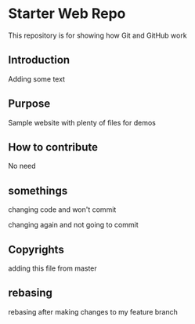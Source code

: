 # Starter Web Repo

This repository is for showing how Git and GitHub work

## Introduction

Adding some text

## Purpose

Sample website with plenty of files for demos


## How to contribute
No need

## somethings

changing code and won't commit

changing again and not going to commit

## Copyrights
adding this file from master

## rebasing
rebasing after making changes to my feature branch